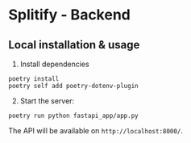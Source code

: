 # Splitify - Backend


## Local installation & usage

1. Install dependencies
```
poetry install
poetry self add poetry-dotenv-plugin
```

2. Start the server:
```
poetry run python fastapi_app/app.py
```

The API will be available on `http://localhost:8000/`.